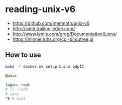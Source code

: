 # reading-unix-v6
- https://github.com/memnoth/unix-v6
- http://simh.trailing-edge.com/
- http://www.lemis.com/grog/Documentation/Lions/
- https://minnie.tuhs.org/cgi-bin/utree.pl

## How to use
```sh
make -f docker.mk setup build pdp11
```
```sh
@unix

login: root
# ls -lsah
# sync
^E # exit
```
